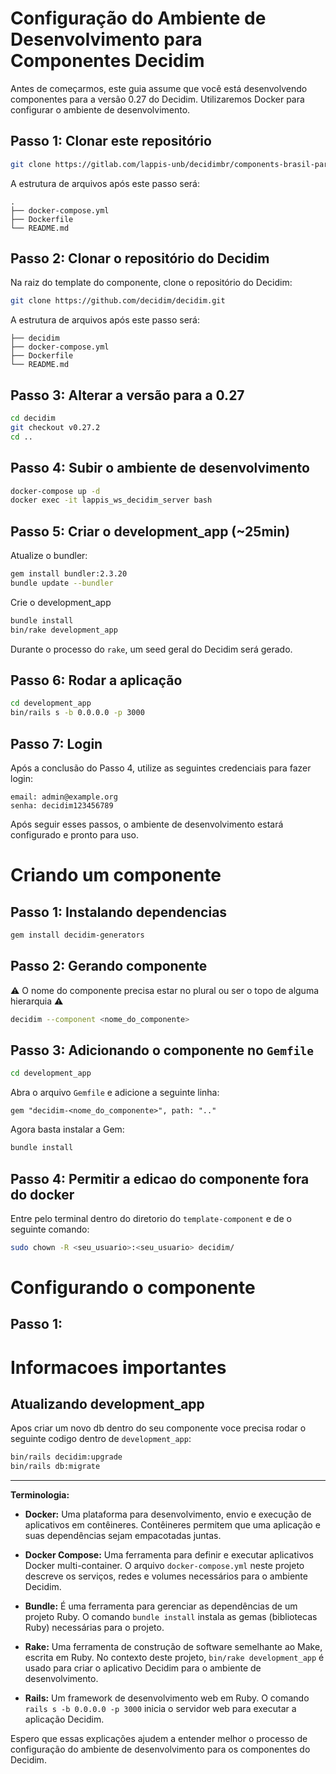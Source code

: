 # Configuração do Ambiente de Desenvolvimento para Componentes Decidim

Antes de começarmos, este guia assume que você está desenvolvendo componentes para a versão 0.27 do Decidim. Utilizaremos Docker para configurar o ambiente de desenvolvimento.

## Passo 1: Clonar este repositório

```bash
git clone https://gitlab.com/lappis-unb/decidimbr/components-brasil-participativo/template-component
```

A estrutura de arquivos após este passo será:

```plaintext
.
├── docker-compose.yml
├── Dockerfile
└── README.md
```

## Passo 2: Clonar o repositório do Decidim

Na raiz do template do componente, clone o repositório do Decidim:

```bash
git clone https://github.com/decidim/decidim.git
```

A estrutura de arquivos após este passo será:
```plaintext
├── decidim
├── docker-compose.yml
├── Dockerfile
└── README.md
```

## Passo 3: Alterar a versão para a 0.27

```bash
cd decidim
git checkout v0.27.2
cd ..
```

## Passo 4: Subir o ambiente de desenvolvimento

```bash
docker-compose up -d
docker exec -it lappis_ws_decidim_server bash
```

## Passo 5: Criar o development_app (~25min)

Atualize o bundler:

```bash
gem install bundler:2.3.20
bundle update --bundler
```

Crie o development_app

```bash
bundle install
bin/rake development_app
```

Durante o processo do `rake`, um seed geral do Decidim será gerado.

## Passo 6: Rodar a aplicação

```bash
cd development_app
bin/rails s -b 0.0.0.0 -p 3000
```

## Passo 7: Login

Após a conclusão do Passo 4, utilize as seguintes credenciais para fazer login:

```plaintext
email: admin@example.org 
senha: decidim123456789
```

Após seguir esses passos, o ambiente de desenvolvimento estará configurado e pronto para uso. 

# Criando um componente

## Passo 1: Instalando dependencias

```bash
gem install decidim-generators
```

## Passo 2: Gerando componente

⚠ O nome do componente precisa estar no plural ou ser o topo de alguma hierarquia ⚠

```bash
decidim --component <nome_do_componente>
```

## Passo 3: Adicionando o componente no `Gemfile`

```bash
cd development_app
```

Abra o arquivo `Gemfile` e adicione a seguinte linha:

```
gem "decidim-<nome_do_componente>", path: ".."
```

Agora basta instalar a Gem:

```bash
bundle install
```

## Passo 4: Permitir a edicao do componente fora do docker

Entre pelo terminal dentro do diretorio do `template-component` e de o seguinte comando:

```bash
sudo chown -R <seu_usuario>:<seu_usuario> decidim/
```

# Configurando o componente

## Passo 1: 


# Informacoes importantes

## Atualizando development_app

Apos criar um novo db dentro do seu componente voce precisa rodar o seguinte codigo dentro de `development_app`:

```bash
bin/rails decidim:upgrade
bin/rails db:migrate
```


---

**Terminologia:**
- **Docker:** Uma plataforma para desenvolvimento, envio e execução de aplicativos em contêineres. Contêineres permitem que uma aplicação e suas dependências sejam empacotadas juntas.
  
- **Docker Compose:** Uma ferramenta para definir e executar aplicativos Docker multi-container. O arquivo `docker-compose.yml` neste projeto descreve os serviços, redes e volumes necessários para o ambiente Decidim.

- **Bundle:** É uma ferramenta para gerenciar as dependências de um projeto Ruby. O comando `bundle install` instala as gemas (bibliotecas Ruby) necessárias para o projeto.

- **Rake:** Uma ferramenta de construção de software semelhante ao Make, escrita em Ruby. No contexto deste projeto, `bin/rake development_app` é usado para criar o aplicativo Decidim para o ambiente de desenvolvimento.

- **Rails:** Um framework de desenvolvimento web em Ruby. O comando `rails s -b 0.0.0.0 -p 3000` inicia o servidor web para executar a aplicação Decidim.

Espero que essas explicações ajudem a entender melhor o processo de configuração do ambiente de desenvolvimento para os componentes do Decidim.